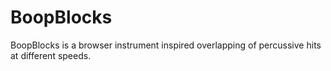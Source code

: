 # BoopBlocks
BoopBlocks is a browser instrument inspired overlapping of percussive hits at different speeds.
